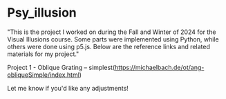 # Psy_illusion
"This is the project I worked on during the Fall and Winter of 2024 for the Visual Illusions course. Some parts were implemented using Python, while others were done using p5.js. Below are the reference links and related materials for my project."

Project 1 - Oblique Grating – simplest(https://michaelbach.de/ot/ang-obliqueSimple/index.html)

Let me know if you'd like any adjustments!
